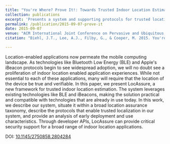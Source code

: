 ```yaml
---
title: "You're Where? Prove It!: Towards Trusted Indoor Location Estimation of Mobile Devices."
collection: publications
excerpt: 'Presents a system and supporting protocols for trusted location estimation using standard BLE beacon technologies and mobile frameworks.'
permalink: /publication/2015-09-07-prove-it
date: 2015-09-07
venue: "ACM International Joint Conference on Pervasive and Ubiquitous Computing (UbiComp)"
citation: "Biehl, J.T., Lee, A.J., Filby, G., & Cooper, M. 2015. You're Where? Prove It!: Towards Trusted Indoor Location Estimation of Mobile Devices. <i>In Proceedings of the 2015 ACM International Joint Conference on Pervasive and Ubiquitous Computing (UbiComp '15)</i>. ACM, New York, NY, USA, pp. 909-919."

---
```

Location-enabled applications now permeate the mobile computing landscape. As technologies like Bluetooth Low Energy (BLE) and Apple's iBeacon protocols begin to see widespread adoption, we will no doubt see a proliferation of indoor location enabled application experiences. While not essential to each of these applications, many will require that the location of the device be true and verifiable. In this paper, we present LocAssure, a new framework for trusted indoor location estimation. The system leverages existing technologies like BLE and iBeacons, making the solution practical and compatible with technologies that are already in use today. In this work, we describe our system, situate it within a broad location assurance taxonomy, describe the protocols that enable trusted localization in our system, and provide an analysis of early deployment and use characteristics. Through developer APIs, LocAssure can provide critical security support for a broad range of indoor location applications.

DOI: [10.1145/2750858.2804284](https://doi.org/10.1145/2750858.2804284)
